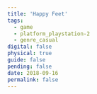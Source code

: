 ```yaml
---
title: 'Happy Feet'
tags:
  - game
  - platform_playstation-2
  - genre_casual
digital: false
physical: true
guide: false
pending: false
date: 2018-09-16
permalink: false
---
```

